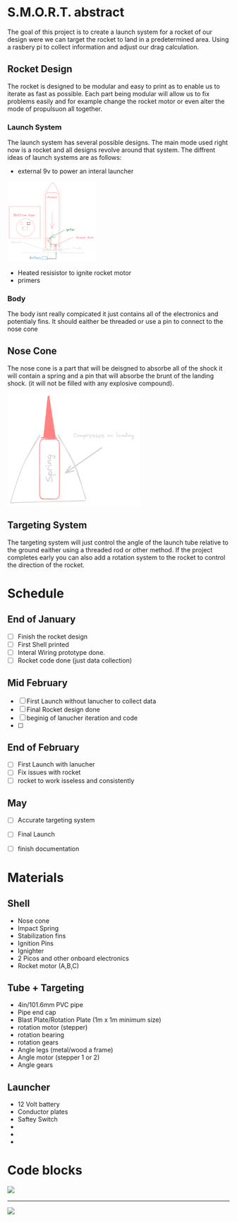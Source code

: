 

# S.M.O.R.T. abstract
The goal of this project is to create a launch system for a rocket of our design were we can target the rocket to land in a predetermined area. Using a rasbery pi to collect information and adjust our drag calculation.


## Rocket Design
The rocket is designed to be modular and easy to print as to enable us to iterate as fast as possible. Each part being modular will allow us to fix problems easily and for example change the rocket motor or even alter the mode of propulsuon all together.



### Launch System
The launch system has several possible designs. The main mode used right now is a rocket and all designs revolve around that system. The diffrent ideas of launch systems are as follows:


- external 9v to power an interal launcher 
<img src="Images/Diagrams/Launch diagram.png" width =200>

- Heated resisistor to ignite rocket motor
- primers


### Body
The body isnt really compicated it just contains all of the electronics and potentialy fins. It should eaither be threaded or use a pin to connect to the nose cone 


## Nose Cone
The nose cone is a part that will be deisgned to absorbe all of the shock it will contain a spring and a pin that will absorbe the brunt of the landing shock. (it will not be filled with any explosive compound). 

<img src= "Images/Diagrams/Untitled-2023-11-28-1409.png" width = 300> 


## Targeting System
The targeting system will just control the angle of the launch tube relative to the ground eaither using a threaded rod or other method. If the project completes early you can also add a rotation system to the rocket to control the direction of the rocket.


# Schedule

## End of January 
- [ ] Finish the rocket design
- [ ] First Shell printed 
- [ ] Interal Wiring prototype done.
- [ ] Rocket code done (just data collection)

## Mid February
- [ ] First Launch without lanucher to collect data 
- [ ] Final Rocket design done
- [ ] beginig of lanucher iteration and code
- [ ] 

## End of February
- [ ] First Launch with lanucher
- [ ] Fix issues with rocket
- [ ] rocket to work isseless and consistently

## May 
- [ ] Accurate targeting system
- [ ] Final Launch
- [ ] finish documentation



# Materials 


## Shell
- Nose cone
- Impact Spring
- Stabilization fins
- Ignition Pins
- Ignighter
- 2 Picos and other onboard electronics
- Rocket motor (A,B,C)

## Tube + Targeting 

- 4in/101.6mm PVC pipe
- Pipe end cap
- Blast Plate/Rotation Plate (1m x 1m minimum size)
- rotation motor (stepper)
- rotation bearing
- rotation gears
- Angle legs (metal/wood a frame)
- Angle motor (stepper 1 or 2)
- Angle gears

## Launcher

- 12 Volt battery
- Conductor plates
- Saftey Switch
-
-
-

# Code blocks
<img src = "https://github.com/Pweder69/SMORT/blob/main/docs/Images/Diagrams/Code%20diagram%201.png" width=300>

---

<img src = "https://github.com/Pweder69/SMORT/blob/main/docs/Images/Diagrams/Diagram%202.png" width=300>
